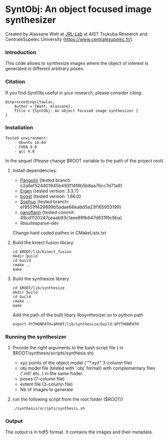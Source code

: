 # SyntObj: An object focused image synthesizer

Created by Alassane Watt at [JRL-Lab](http://jrl-umi3218.github.io/) at AIST Tsukuba Research and CentraleSupelec University (https://www.centralesupelec.fr/).

### Introduction

This code allows to synthesize images where the object of interest is generated in different arbitrary poses.


### Citation

If you find SyntObj useful in your research, please consider citing:

    @inproceedings{tawlas,
        Author = {Watt, Alassane},
        Title = {SyntObj: An object focused image synthesizer }
    }


### Installation

	Tested environment:
		- Ubuntu 16.04
		- CUDA 9.0
		- gcc 4.8


In the sequel (Please change $ROOT variable to the path of the project root)

1. Install dependencies:
	- [Pangolin](https://github.com/stevenlovegrove/Pangolin) {tested branch: c2a6ef524401945b493f14f8b5b8aa76cc7d71a9}
	- [Eigen](https://eigen.tuxfamily.org) {tested version: 3.3.7}
	- [boost](https://www.boost.org/) {tested version: 1.66.0}
	- [Sophus](https://github.com/strasdat/Sophus) {tested branch: ef9551ff429899b5adae66eabd5a23f165953199}
	- [nanoflann](https://github.com/jlblancoc/nanoflann) {tested commit: 49cd1120247ceaab93c1aee89fb647d831f9c9ba}
	- libsuitesparse-dev

	Change hard coded pathes in CMakeLists.txt

2.  Build the kinect fusion library:

	```Shell
	cd $ROOT/lib/kinect_fusion
	mkdir build
	cd build
	cmake ..
	make
	```

3. Build the synthesize library
	```Shell
	cd $ROOT/lib/synthesize
	mkdir build
	cd build
	cmake ..
	make
	```

	Add the path of the built libary libsynthesizer.so to python path
	```Shell
	export PYTHONPATH=$ROOT/lib/synthesize/build:$PYTHONPATH
	```


### Running the synthesizer

1. Provide the right arguments to the bash script file  ( in $ROOT/synthesis/scripts/synthesis.sh)
	* xyz points of the object model ( "*.xyz" 3-column file)
	* obj model file (tested with '.obj' format) with complementary files ('.mtl' etc..) in the same folder.
	* poses (7-column file)
	* extent file (3-column file)
	* Nb of images to generate

2. run the following script from the root folder ($ROOT/)
    ```Shell
    ./synthesis/scripts/synthesis.sh
    ```


### Output
The output is in hdf5 format. It contains the images and their metadata.